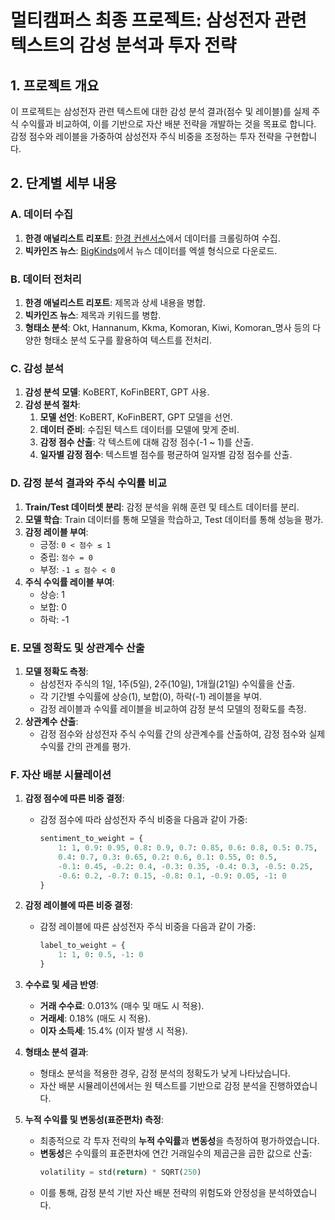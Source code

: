 # 멀티캠퍼스 최종 프로젝트: 삼성전자 관련 텍스트의 감성 분석과 투자 전략

## 1. 프로젝트 개요
이 프로젝트는 삼성전자 관련 텍스트에 대한 감성 분석 결과(점수 및 레이블)를 실제 주식 수익률과 비교하여, 이를 기반으로 자산 배분 전략을 개발하는 것을 목표로 합니다. 감정 점수와 레이블을 가중하여 삼성전자 주식 비중을 조정하는 투자 전략을 구현합니다.

## 2. 단계별 세부 내용

### A. 데이터 수집
1. **한경 애널리스트 리포트**: [한경 컨센서스](https://consensus.hankyung.com/)에서 데이터를 크롤링하여 수집.
2. **빅카인즈 뉴스**: [BigKinds](https://www.bigkinds.or.kr/)에서 뉴스 데이터를 엑셀 형식으로 다운로드.

### B. 데이터 전처리
1. **한경 애널리스트 리포트**: 제목과 상세 내용을 병합.
2. **빅카인즈 뉴스**: 제목과 키워드를 병합.
3. **형태소 분석**: Okt, Hannanum, Kkma, Komoran, Kiwi, Komoran_명사 등의 다양한 형태소 분석 도구를 활용하여 텍스트를 전처리.

### C. 감성 분석
1. **감성 분석 모델**: KoBERT, KoFinBERT, GPT 사용.
2. **감성 분석 절차**:
   1. **모델 선언**: KoBERT, KoFinBERT, GPT 모델을 선언.
   2. **데이터 준비**: 수집된 텍스트 데이터를 모델에 맞게 준비.
   3. **감정 점수 산출**: 각 텍스트에 대해 감정 점수(-1 ~ 1)를 산출.
   4. **일자별 감정 점수**: 텍스트별 점수를 평균하여 일자별 감정 점수를 산출.

### D. 감정 분석 결과와 주식 수익률 비교
1. **Train/Test 데이터셋 분리**: 감정 분석을 위해 훈련 및 테스트 데이터를 분리.
2. **모델 학습**: Train 데이터를 통해 모델을 학습하고, Test 데이터를 통해 성능을 평가.
3. **감정 레이블 부여**:
   - 긍정: `0 < 점수 ≤ 1`
   - 중립: `점수 = 0`
   - 부정: `-1 ≤ 점수 < 0`
4. **주식 수익률 레이블 부여**:
   - 상승: 1
   - 보합: 0
   - 하락: -1

### E. 모델 정확도 및 상관계수 산출
1. **모델 정확도 측정**:
   - 삼성전자 주식의 1일, 1주(5일), 2주(10일), 1개월(21일) 수익률을 산출.
   - 각 기간별 수익률에 상승(1), 보합(0), 하락(-1) 레이블을 부여.
   - 감정 레이블과 수익률 레이블을 비교하여 감정 분석 모델의 정확도를 측정.
2. **상관계수 산출**:
   - 감정 점수와 삼성전자 주식 수익률 간의 상관계수를 산출하여, 감정 점수와 실제 수익률 간의 관계를 평가.

### F. 자산 배분 시뮬레이션

1. **감정 점수에 따른 비중 결정**:
   - 감정 점수에 따라 삼성전자 주식 비중을 다음과 같이 가중:
     ```python
     sentiment_to_weight = {
         1: 1, 0.9: 0.95, 0.8: 0.9, 0.7: 0.85, 0.6: 0.8, 0.5: 0.75, 
         0.4: 0.7, 0.3: 0.65, 0.2: 0.6, 0.1: 0.55, 0: 0.5, 
         -0.1: 0.45, -0.2: 0.4, -0.3: 0.35, -0.4: 0.3, -0.5: 0.25, 
         -0.6: 0.2, -0.7: 0.15, -0.8: 0.1, -0.9: 0.05, -1: 0
     }
     ```

2. **감정 레이블에 따른 비중 결정**:
   - 감정 레이블에 따른 삼성전자 주식 비중을 다음과 같이 가중:
     ```python
     label_to_weight = {
         1: 1, 0: 0.5, -1: 0
     }
     ```

3. **수수료 및 세금 반영**:
   - **거래 수수료**: 0.013% (매수 및 매도 시 적용).
   - **거래세**: 0.18% (매도 시 적용).
   - **이자 소득세**: 15.4% (이자 발생 시 적용).

4. **형태소 분석 결과**:
   - 형태소 분석을 적용한 경우, 감정 분석의 정확도가 낮게 나타났습니다.
   - 자산 배분 시뮬레이션에서는 원 텍스트를 기반으로 감정 분석을 진행하였습니다.

5. **누적 수익률 및 변동성(표준편차) 측정**:
   - 최종적으로 각 투자 전략의 **누적 수익률**과 **변동성**을 측정하여 평가하였습니다.
   - **변동성**은 수익률의 표준편차에 연간 거래일수의 제곱근을 곱한 값으로 산출:
     ```python
     volatility = std(return) * SQRT(250)
     ```
   - 이를 통해, 감정 분석 기반 자산 배분 전략의 위험도와 안정성을 분석하였습니다.
